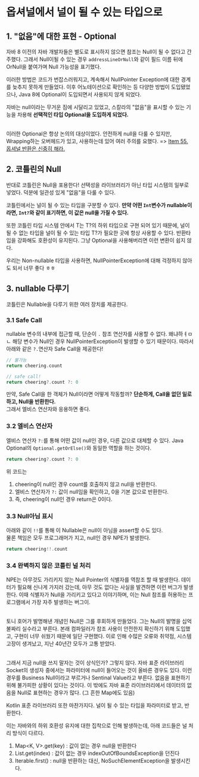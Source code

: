# 옵셔널에서 널이 될 수 있는 타입으로

## 1. "없음"에 대한 표현 - Optional
자바 8 이전의 자바 개발자들은 별도로 표시하지 않으면 참조는 Null이 될 수 없다고 간주했다. 그래서 Null이될 수 있는 경우 `addressLineOrNull`와 같이 필드 이름 뒤에 OrNull을 붙여가며 Null 가능성을 표기했다. <br> 

이러한 방법은 코드가 번잡스러워지고, 계속해서 NullPointer Exception에 대한 경계를 늦추지 못하게 만들었다. 이후 어노테이션으로 확인하는 등 다양한 방법이 도입됐었으나, Java 8에 Optional이 도입되면서 사용되지 않게 되었다. <br>

자바는 null이라는 무거운 짐에 시달리고 있었고, 스칼라의 "없음"을 표시할 수 있는 기능을 차용해 **선택적인 타입 Optional을 도입하게 되었다.**  <br> <br>

이러한 Optional은 항상 논의의 대상이었다. 안전하게 null을 다룰 수 있지만, Wrapping하는 오버헤드가 있고, 사용하는데 있어 여러 주의를 요했다. => [Item 55. 옵셔널 반환은 신중히 해라.](https://github.com/binary-ho/TIL-public/blob/main/Effective%20Java/Item%2055.%20%EC%98%B5%EC%85%94%EB%84%90%20%EB%B0%98%ED%99%98%EC%9D%80%20%EC%8B%A0%EC%A4%91%ED%9E%88%20%ED%95%B4%EB%9D%BC.md) 



## 2. 코틀린의 Null


반대로 코틀린은 Null을 포용한다! 선택성을 라이브러리가 아닌 타입 시스템의 일부로 넣었다. 덕분에 일관성 있게 "없음"을 다룰 수 있다.  <Br>

코틀린에서는 널이 될 수 있는 타입을 구분할 수 있다. **만약 어떤 `Int`변수가 nullable이라면, `Int?`와 같이 표기하면, 이 값은 null을 가질 수 있다.** <br>

또한 코틀린 타입 시스템 안에서 T는 T?의 하위 타입으로 구현 되어 있기 때문에, 널이 될 수 없는 타입을 널이 될 수 있는 타입 T?가 필요한 곳에 항상 사용할 수 있다. 반환타입을 강화해도 호환성이 유지된다. 그냥 Optional을 사용해버리면 이런 변환이 쉽지 않다. <br>

우리는 Non-nullable 타입을 사용하면, NullPointerException에 대해 걱정하지 않아도 되서 너무 좋다 ㅎㅎ

## 3. nullable 다루기

코틀린은 Nullable을 다루기 위한 여러 장치를 제공한다.
### 3.1 Safe Call
nullable 변수의 내부에 접근할 때, 단순이 `.`  참조 연산자를 사용할 수 없다. 왜냐하ㅕㅁㄴ 해당 변수가 Null인 경우 NullPointerException이 발생할 수 있기 때문이다. 따라서 아래와 같은 `?.`연산자 Safe Call을 제공한다!
```kotlin
// 불가능
return cheering.count

// safe call!
return cheering?.count ?: 0
```

만약, Safe Call을 한 객체가 Null이라면 어떻게 작동할까? **단순하게, Call을 없던 일로 하고, Null을 반환한다.** <br>
그래서 엘비스 연산자와 응용하면 좋다.
### 3.2 엘비스 연산자
엘비스 연산자 `?:`를 통해 어떤 값이 null인 경우, 다른 값으로 대체할 수 있다. Java Optional의 `Optional.getOrElse()`와 동일한 역할을 하는 것이다.

```kotlin
return cheering?.count ?: 0
```

위 코드는 
1. cheering이 null인 경우 count를 호출하지 않고 null을 반환한다.
2. 엘비스 연산자가 `?:` 값이 null임을 확인하고, 0을 기본 값으로 반환한다.
3. 즉, cheering이 null인 경우 return은 0이다.

### 3.3 Null아님 표시
아래와 같이 `!!`를 통해 이 Nullable은 null이 아님을 assert할 수도 있다. <br>
물론 책임은 모두 프로그래머가 지고, null인 경우 NPE가 발생한다.
```kotlin
return cheering!!.count
```


### 3.4 완벽하지 않은 코틀린 널 처리
NPE는 아무것도 가리키지 않는 Null Pointer의 식별자를 역참조 할 때 발생한다. 데이터가 필요해 신나게 가지러 갔는데, 아무 것도 없다는 사실을 발견하면 이런 버그가 발생한다. 이때 식별자가 Null을 가리키고 있다고 이야기하며, 이는 Null 참조를 허용하는 프로그램에서 가장 자주 발생하는 버그이. <br> <br>

토니 호어가 발명해낸 개념인 Null은 그를 후회하게 만들었다. 그는 Null의 발명을 십억 불짜리 실수라고 부른다. 본래 컴파일러가 참조 사용이 안전한지 확신하기 위해 도입했고, 구현이 너무 쉬웠기 때문에 일단 구현했다. 이로 인해 수많은 오류와 취약점, 시스템 고장이 생겨났고, 지난 40년간 모두가 고통 받았다. <br> <br>

그래서 지금 null을 쓰지 말자는 것이 상식인가? 그렇지 않다. 자바 표준 라이브러리 Socket의 생성자 중에서는 파라미터에 null이 들어오는 것이 올바른 경우도 있다. 이런 경우를 Business Null이라고 부르거나 Sentinal Value라고 부른다. 없음을 표현하기 위해 불가피한 상황이 있다는 것이다. 이 밖에도 자바 표준 라이브러리에서 데이터의 없음을 Null로 표현하는 경우가 많다. (그 흔한 Map에도 있음) <br>

Kotlin 표준 라이브러리 또한 마찬가지다. 널이 될 수 있는 타입을 파라미터로 받고, 반환한다. <br>

이는 자바와의 하위 호환성 유지에 대한 집착으로 인해 발생하는데, 아래 코드들은 널 처리 방식이 다르다.


1. Map<K, V>.get(key) : 값이 없는 경우 null을 반환한다
2. List<T>.get(index) : 값이 없는 경우 indexOutOfBoundsException을 던진다
3. Iterable<T>.first() : null을 반환하는 대신, NoSuchElementException을 발생시킨다.

